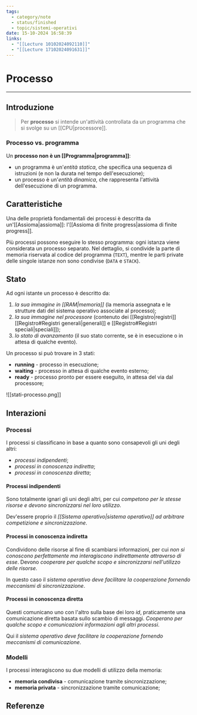 ```yaml
---
tags:
  - category/note
  - status/finished
  - topic/sistemi-operativi
date: 15-10-2024 16:58:39
links:
  - "[[Lecture 10102024092110]]"
  - "[[Lecture 17102024091631]]"
---
```

# Processo
---
## Introduzione
> Per **processo** si intende un'attività controllata da un programma che si svolge su un [[CPU|processore]].

### Processo vs. programma
Un **processo non è un [[Programma|programma]]**:
- un programma è un'_entità statica_, che specifica una sequenza di istruzioni (e non la durata nel tempo dell'esecuzione);
- un processo è un'_entità dinamica_, che rappresenta l'attività dell'esecuzione di un programma.

## Caratteristiche
Una delle proprietà fondamentali dei processi è descritta da un'[[Assioma|assioma]]: l'[[Assioma di finite progress|assioma di finite progress]].

Più processi possono eseguire lo stesso programma: ogni istanza viene considerata un processo separato. Nel dettaglio, si condivide la parte di memoria riservata al codice del programma (`TEXT`), mentre le parti private delle singole istanze non sono condivise (`DATA` e `STACK`).

## Stato
Ad ogni istante un processo è descritto da:
1. _la sua immagine in [[RAM|memoria]]_ (la memoria assegnata e le strutture dati del sistema operativo associate al processo);
2. _la sua immagine nel processore_ (contenuto dei [[Registro|registri]] [[Registro#Registri generali|generali]] e [[Registro#Registri speciali|speciali]]);
3. _lo stato di avanzamento_ (il suo stato corrente, se è in esecuzione o in attesa di qualche evento).

Un processo si può trovare in 3 stati:
- **running** - processo in esecuzione;
- **waiting** - processo in attesa di qualche evento esterno;
- **ready** - processo pronto per essere eseguito, in attesa del via dal processore;

![[stati-processo.png]]

## Interazioni
### Processi
I processi si classificano in base a quanto sono consapevoli gli uni degli altri:
- _processi indipendenti_;
- _processi in conoscenza indiretta_;
- _processi in conoscenza diretta_;

#### Processi indipendenti
Sono totalmente ignari gli uni degli altri, per cui _competono per le stesse risorse e devono sincronizzarsi nel loro utilizzo_.

Dev'essere proprio il _[[Sistema operativo|sistema operativo]] ad arbitrare competizione e sincronizzazione_.

#### Processi in conoscenza indiretta
Condividono delle risorse al fine di scambiarsi informazioni, per cui _non si conoscono perfettamente ma interagiscono indirettamente attraverso di esse_. Devono _cooperare per qualche scopo e sincronizzarsi nell'utilizzo delle risorse_.

In questo caso il _sistema operativo deve facilitare la cooperazione fornendo meccanismi di sincronizzazione_.

#### Processi in conoscenza diretta
Questi comunicano uno con l'altro sulla base dei loro _id_, praticamente una comunicazione diretta basata sullo scambio di messaggi. _Cooperano per qualche scopo e comunicazioni informazioni agli altri processi_.

Qui il _sistema operativo deve facilitare la cooperazione fornendo meccanismi di comunicazione_.

### Modelli
I processi interagiscono su due modelli di utilizzo della memoria:
- **memoria condivisa** - comunicazione tramite sincronizzazione;
- **memoria privata** - sincronizzazione tramite comunicazione;

## Referenze
